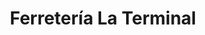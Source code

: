 ---
title: "Ferretería La Terminal"
url: /san-fernando-del-valle-de-catamarca/ferreteria-la-terminal/
shop: hardware
---
